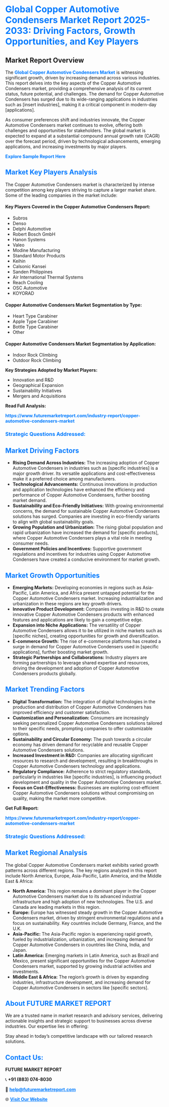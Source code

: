 <h1 style="color: #007BFF;">Global Copper Automotive Condensers Market Report 2025-2033: Driving Factors, Growth Opportunities, and Key Players</h1>

<section id="overview">
<h2>Market Report Overview</h2>
<p>The <a href="https://www.futuremarketreport.com/industry-report/copper-automotive-condensers-market" style="color: #007BFF; text-decoration: none;"><strong>Global Copper Automotive Condensers Market</strong></a> is witnessing significant growth, driven by increasing demand across various industries. This report delves into the key aspects of the Copper Automotive Condensers market, providing a comprehensive analysis of its current status, future potential, and challenges. The demand for Copper Automotive Condensers has surged due to its wide-ranging applications in industries such as [insert industries], making it a critical component in modern-day [applications].</p>
<p>As consumer preferences shift and industries innovate, the Copper Automotive Condensers market continues to evolve, offering both challenges and opportunities for stakeholders. The global market is expected to expand at a substantial compound annual growth rate (CAGR) over the forecast period, driven by technological advancements, emerging applications, and increasing investments by major players.</p>
</section>

<section id="overview">
<p><a href="https://www.futuremarketreport.com/request-sample/reportId=43104" style="color: #007BFF; text-decoration: none;"><strong>Explore Sample Report Here</strong></a></p>
</section>

<section id="key-players">
<h2 style="color: #007BFF;">Market Key Players Analysis</h2>
<p>The Copper Automotive Condensers market is characterized by intense competition among key players striving to capture a larger market share. Some of the leading companies in the market include:</p>
<h4>Key Players Covered in the Copper Automotive Condensers Report:</h4>
<ul><li>Subros</li><li>Denso</li><li>Delphi Automotive</li><li>Robert Bosch GmbH</li><li>Hanon Systems</li><li>Valeo</li><li>Modine Manufacturing</li><li>Standard Motor Products</li><li>Keihin</li><li>Calsonic Kansei</li><li>Sanden Philippines</li><li>Air International Thermal Systems</li><li>Reach Cooling</li><li>OSC Automotive</li><li>KOYORAD</li></ul>
<h4>Copper Automotive Condensers Market Segmentation by Type:</h4>
<ul><li>Heart Type Carabiner</li><li>Apple Type Carabiner</li><li>Bottle Type Carabiner</li><li>Other</li></ul>

<h4>Copper Automotive Condensers Market Segmentation by Application:</h4>
<ul><li>Indoor Rock Climbing</li><li>Outdoor Rock Climbing</li></ul>
<p><strong>Key Strategies Adopted by Market Players:</strong></p>
<ul>
<li>Innovation and R&D</li>
<li>Geographical Expansion</li>
<li>Sustainability Initiatives</li>
<li>Mergers and Acquisitions</li>
</ul>
</section>

<section>
<p><strong>Read Full Analysis: </strong></p><a href="https://www.futuremarketreport.com/industry-report/copper-automotive-condensers-market" style="color: #007BFF; text-decoration: none;"><strong>https://www.futuremarketreport.com/industry-report/copper-automotive-condensers-market</strong></a>
<h3 style="color: #007BFF;">Strategic Questions Addressed:</h3>
</section>

<section id="driving-factors">
<h2 style="color: #007BFF;">Market Driving Factors</h2>
<ul>
<li><strong>Rising Demand Across Industries:</strong> The increasing adoption of Copper Automotive Condensers in industries such as [specific industries] is a major growth driver. Its versatile applications and cost-effectiveness make it a preferred choice among manufacturers.</li>
<li><strong>Technological Advancements:</strong> Continuous innovations in production and application technologies have enhanced the efficiency and performance of Copper Automotive Condensers, further boosting market demand.</li>
<li><strong>Sustainability and Eco-Friendly Initiatives:</strong> With growing environmental concerns, the demand for sustainable Copper Automotive Condensers solutions has surged. Companies are investing in eco-friendly variants to align with global sustainability goals.</li>
<li><strong>Growing Population and Urbanization:</strong> The rising global population and rapid urbanization have increased the demand for [specific products], where Copper Automotive Condensers plays a vital role in meeting consumer needs.</li>
<li><strong>Government Policies and Incentives:</strong> Supportive government regulations and incentives for industries using Copper Automotive Condensers have created a conducive environment for market growth.</li>
</ul>
</section>

<section id="growth-opportunities">
<h2 style="color: #007BFF;">Market Growth Opportunities</h2>
<ul>
<li><strong>Emerging Markets:</strong> Developing economies in regions such as Asia-Pacific, Latin America, and Africa present untapped potential for the Copper Automotive Condensers market. Increasing industrialization and urbanization in these regions are key growth drivers.</li>
<li><strong>Innovative Product Development:</strong> Companies investing in R&D to create innovative Copper Automotive Condensers products with enhanced features and applications are likely to gain a competitive edge.</li>
<li><strong>Expansion into Niche Applications:</strong> The versatility of Copper Automotive Condensers allows it to be utilized in niche markets such as [specific niches], creating opportunities for growth and diversification.</li>
<li><strong>E-commerce Growth:</strong> The rise of e-commerce platforms has created a surge in demand for Copper Automotive Condensers used in [specific applications], further boosting market growth.</li>
<li><strong>Strategic Partnerships and Collaborations:</strong> Industry players are forming partnerships to leverage shared expertise and resources, driving the development and adoption of Copper Automotive Condensers products globally.</li>
</ul>
</section>

<section id="trending-factors">
<h2 style="color: #007BFF;">Market Trending Factors</h2>
<ul>
<li><strong>Digital Transformation:</strong> The integration of digital technologies in the production and distribution of Copper Automotive Condensers has improved efficiency and customer satisfaction.</li>
<li><strong>Customization and Personalization:</strong> Consumers are increasingly seeking personalized Copper Automotive Condensers solutions tailored to their specific needs, prompting companies to offer customizable options.</li>
<li><strong>Sustainability and Circular Economy:</strong> The push towards a circular economy has driven demand for recyclable and reusable Copper Automotive Condensers solutions.</li>
<li><strong>Increased Investment in R&D:</strong> Companies are allocating significant resources to research and development, resulting in breakthroughs in Copper Automotive Condensers technology and applications.</li>
<li><strong>Regulatory Compliance:</strong> Adherence to strict regulatory standards, particularly in industries like [specific industries], is influencing product development and quality in the Copper Automotive Condensers market.</li>
<li><strong>Focus on Cost-Effectiveness:</strong> Businesses are exploring cost-efficient Copper Automotive Condensers solutions without compromising on quality, making the market more competitive.</li>
</ul>
</section>

<section>
<p><strong>Get Full Report: </strong></p><a href="https://www.futuremarketreport.com/industry-report/copper-automotive-condensers-market" style="color: #007BFF; text-decoration: none;"><strong>https://www.futuremarketreport.com/industry-report/copper-automotive-condensers-market</strong></a>
<h3 style="color: #007BFF;">Strategic Questions Addressed:</h3>
</section>


<section id="regional-analysis">
<h2 style="color: #007BFF;">Market Regional Analysis</h2>
<p>The global Copper Automotive Condensers market exhibits varied growth patterns across different regions. The key regions analyzed in this report include North America, Europe, Asia-Pacific, Latin America, and the Middle East & Africa:</p>
<ul>
<li><strong>North America:</strong> This region remains a dominant player in the Copper Automotive Condensers market due to its advanced industrial infrastructure and high adoption of new technologies. The U.S. and Canada are leading markets in this region.</li>
<li><strong>Europe:</strong> Europe has witnessed steady growth in the Copper Automotive Condensers market, driven by stringent environmental regulations and a focus on sustainability. Key countries include Germany, France, and the U.K.</li>
<li><strong>Asia-Pacific:</strong> The Asia-Pacific region is experiencing rapid growth, fueled by industrialization, urbanization, and increasing demand for Copper Automotive Condensers in countries like China, India, and Japan.</li>
<li><strong>Latin America:</strong> Emerging markets in Latin America, such as Brazil and Mexico, present significant opportunities for the Copper Automotive Condensers market, supported by growing industrial activities and investments.</li>
<li><strong>Middle East & Africa:</strong> The region’s growth is driven by expanding industries, infrastructure development, and increasing demand for Copper Automotive Condensers in sectors like [specific sectors].</li>
</ul>
</section>

<footer>
<h2 style="color: #007BFF;">About FUTURE MARKET REPORT</h2>
<p>We are a trusted name in market research and advisory services, delivering actionable insights and strategic support to businesses across diverse industries. Our expertise lies in offering:</p>

<p>Stay ahead in today’s competitive landscape with our tailored research solutions.</p>

<h2 style="color: #007BFF;">Contact Us:</h2>
<p><strong>FUTURE MARKET REPORT</strong></p>
<p>📞 <strong>+91 (883) 074-8030</strong></p>
<p>📧 <strong><a href="mailto:help@futuremarketreport.com" style="color: #007BFF;">help@futuremarketreport.com</a></strong></p>
<p>🌐 <strong><a href="https://www.futuremarketreport.com/" style="color: #007BFF;">Visit Our Website</a></strong></p>
</footer>